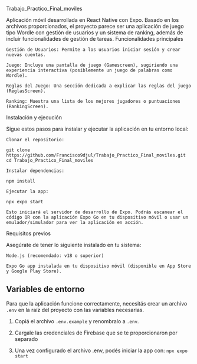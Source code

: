 Trabajo_Practico_Final_moviles

Aplicación móvil desarrollada en React Native con Expo. Basado en los archivos proporcionados, el proyecto parece ser una aplicación de juego tipo Wordle con gestión de usuarios y un sistema de ranking, además de incluir funcionalidades de gestión de tareas.
Funcionalidades principales

    Gestión de Usuarios: Permite a los usuarios iniciar sesión y crear nuevas cuentas.

    Juego: Incluye una pantalla de juego (Gamescreen), sugiriendo una experiencia interactiva (posiblemente un juego de palabras como Wordle).

    Reglas del Juego: Una sección dedicada a explicar las reglas del juego (ReglasScreen).

    Ranking: Muestra una lista de los mejores jugadores o puntuaciones (RankingScreen).


Instalación y ejecución

Sigue estos pasos para instalar y ejecutar la aplicación en tu entorno local:

    Clonar el repositorio:

    git clone https://github.com/Francisco9djul/Trabajo_Practico_Final_moviles.git
    cd Trabajo_Practico_Final_moviles

    Instalar dependencias:

    npm install

    Ejecutar la app:

    npx expo start

    Esto iniciará el servidor de desarrollo de Expo. Podrás escanear el código QR con la aplicación Expo Go en tu dispositivo móvil o usar un emulador/simulador para ver la aplicación en acción.

Requisitos previos

Asegúrate de tener lo siguiente instalado en tu sistema:

    Node.js (recomendado: v18 o superior)

    Expo Go app instalada en tu dispositivo móvil (disponible en App Store y Google Play Store).

## Variables de entorno

Para que la aplicación funcione correctamente, necesitás crear un archivo `.env` en la raíz del proyecto con las variables necesarias.

1. Copiá el archivo `.env.example` y renombralo a `.env`.

2. Cargale las credenciales de Firebase que se te proporcionaron por separado

3. Una vez configurado el archivo .env, podés iniciar la app con:
`npx expo start`